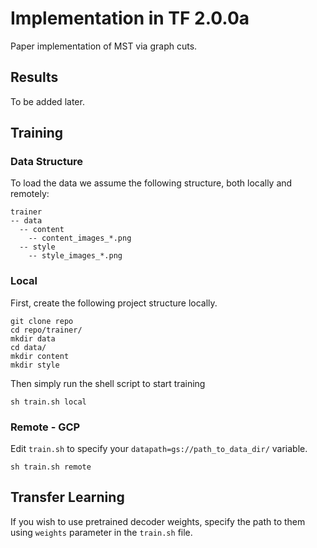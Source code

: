 # Implementation in TF 2.0.0a

Paper implementation of MST via graph cuts.


## Results
To be added later.

## Training

### Data Structure

To load the data we assume the following structure, both locally and remotely:
```
trainer
-- data
  -- content
    -- content_images_*.png
  -- style
    -- style_images_*.png
```

### Local
First, create the following project structure locally.
```
git clone repo
cd repo/trainer/
mkdir data
cd data/
mkdir content
mkdir style
```

Then simply run the shell script to start training

```
sh train.sh local
```

### Remote - GCP
Edit `train.sh` to specify your `datapath=gs://path_to_data_dir/` variable. 
```
sh train.sh remote
```

## Transfer Learning
If you wish to use pretrained decoder weights, specify the path to them using `weights` parameter in the `train.sh` file.




